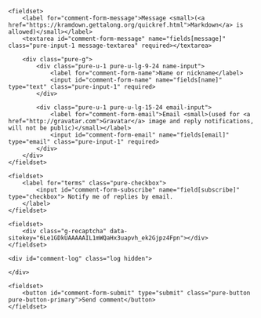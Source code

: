 <form id="comment-form" method="POST" action="{{site.staticman_url}}" class="pure-form pure-form-stacked comment-form">
    <input name="options[reCaptcha][siteKey]" value="6Le1GDkUAAAAAIL1mWQaHx3uapvh_ek2Gjpz4Fpn" type="hidden" >
    <input name="options[reCaptcha][secret]" value="QYZHb1y4/fYu7zbUO8HIK2HJplQAqBgYdao/BXJfbF4Ywwm8OpCmQhR56sGtMjan4kytj84AOF87kNpwu1Mb7Oppgj3xIX9q0k08bQxEOPGV5Z0MXRcteT1EUm4WYOb2j80r1pOkG7qZ32y3tEakCQqvT7pHjus18kOT4MhzhKI=" type="hidden">
    <input name="options[slug]" type="hidden" value="{{page.slug}}">

    <fieldset>            
        <label for="comment-form-message">Message <small>(<a href="https://kramdown.gettalong.org/quickref.html">Markdown</a> is allowed)</small></label>
        <textarea id="comment-form-message" name="fields[message]" class="pure-input-1 message-textarea" required></textarea>

        <div class="pure-g">
            <div class="pure-u-1 pure-u-lg-9-24 name-input">
                <label for="comment-form-name">Name or nickname</label>
                <input id="comment-form-name" name="fields[name]" type="text" class="pure-input-1" required>
            </div>

            <div class="pure-u-1 pure-u-lg-15-24 email-input">
                <label for="comment-form-email">Email <small>(used for <a href="http://gravatar.com">Gravatar</a> image and reply notifications, will not be public)</small></label>
                <input id="comment-form-email" name="fields[email]" type="email" class="pure-input-1" required>
            </div>
        </div>
    </fieldset>

    <fieldset>
        <label for="terms" class="pure-checkbox">
            <input id="comment-form-subscribe" name="field[subscribe]" type="checkbox"> Notify me of replies by email.
        </label>
    </fieldset>

    <fieldset>
        <div class="g-recaptcha" data-sitekey="6Le1GDkUAAAAAIL1mWQaHx3uapvh_ek2Gjpz4Fpn"></div>
    </fieldset>

    <div id="comment-log" class="log hidden">

    </div>

    <fieldset>
        <button id="comment-form-submit" type="submit" class="pure-button pure-button-primary">Send comment</button>
    </fieldset>
</form>